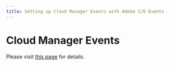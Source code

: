 ```yaml
---
title: Setting up Cloud Manager Events with Adobe I/O Events
---
```


# Cloud Manager Events

Please visit [this page](https://developer.adobe.com/experience-cloud/cloud-manager/guides/getting-started/create-event-integration/) for details.
